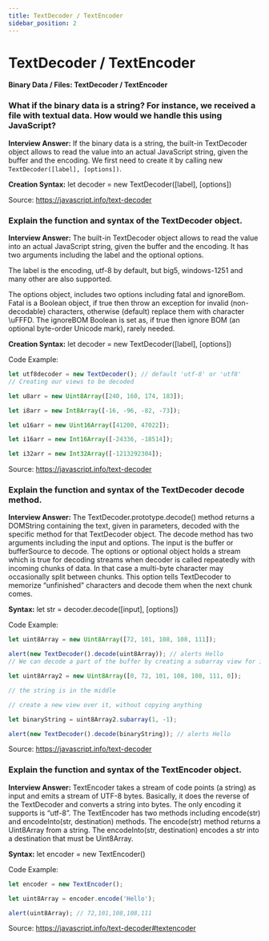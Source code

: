 ```yaml
---
title: TextDecoder / TextEncoder
sidebar_position: 2
---
```


# TextDecoder / TextEncoder

**Binary Data / Files: TextDecoder / TextEncoder**

<head>
  <title>TextDecoder / TextEncoder - JavaScript Interview Questions & Answers</title>
  <meta charSet="utf-8" />
</head>

### What if the binary data is a string? For instance, we received a file with textual data. How would we handle this using JavaScript?

**Interview Answer:** If the binary data is a string, the built-in TextDecoder object allows to read the value into an actual JavaScript string, given the buffer and the encoding. We first need to create it by calling new `TextDecoder([label], [options])`.

**Creation Syntax:** let decoder = new TextDecoder([label], [options])

Source: <https://javascript.info/text-decoder>

### Explain the function and syntax of the TextDecoder object.

**Interview Answer:** The built-in TextDecoder object allows to read the value into an actual JavaScript string, given the buffer and the encoding. It has two arguments including the label and the optional options.

The label is the encoding, utf-8 by default, but big5, windows-1251 and many other are also supported.

The options object, includes two options including fatal and ignoreBom. Fatal is a Boolean object, if true then throw an exception for invalid (non-decodable) characters, otherwise (default) replace them with character \uFFFD. The ignoreBOM Boolean is set as, if true then ignore BOM (an optional byte-order Unicode mark), rarely needed.

**Creation Syntax:** let decoder = new TextDecoder([label], [options])

Code Example:

```js
let utf8decoder = new TextDecoder(); // default 'utf-8' or 'utf8'
// Creating our views to be decoded

let u8arr = new Uint8Array([240, 160, 174, 183]);

let i8arr = new Int8Array([-16, -96, -82, -73]);

let u16arr = new Uint16Array([41200, 47022]);

let i16arr = new Int16Array([-24336, -18514]);

let i32arr = new Int32Array([-1213292304]);
```

Source: <https://javascript.info/text-decoder>

### Explain the function and syntax of the TextDecoder decode method.

**Interview Answer:** The TextDecoder.prototype.decode() method returns a DOMString containing the text, given in parameters, decoded with the specific method for that TextDecoder object. The decode method has two arguments including the input and options. The input is the buffer or bufferSource to decode. The options or optional object holds a stream which is true for decoding streams when decoder is called repeatedly with incoming chunks of data. In that case a multi-byte character may occasionally split between chunks. This option tells TextDecoder to memorize “unfinished” characters and decode them when the next chunk comes.

**Syntax:** let str = decoder.decode([input], [options])

Code Example:

```js
let uint8Array = new Uint8Array([72, 101, 108, 108, 111]);

alert(new TextDecoder().decode(uint8Array)); // alerts Hello
// We can decode a part of the buffer by creating a subarray view for it:

let uint8Array2 = new Uint8Array([0, 72, 101, 108, 108, 111, 0]);

// the string is in the middle

// create a new view over it, without copying anything

let binaryString = uint8Array2.subarray(1, -1);

alert(new TextDecoder().decode(binaryString)); // alerts Hello
```

Source: <https://javascript.info/text-decoder>

### Explain the function and syntax of the TextEncoder object.

**Interview Answer:** TextEncoder takes a stream of code points (a string) as input and emits a stream of UTF-8 bytes. Basically, it does the reverse of the TextDecoder and converts a string into bytes. The only encoding it supports is “utf-8”. The TextEncoder has two methods including encode(str) and encodeInto(str, destination) methods. The encode(str) method returns a Uint8Array from a string. The encodeInto(str, destination) encodes a str into a destination that must be Uint8Array.

**Syntax:** let encoder = new TextEncoder()

Code Example:

```js
let encoder = new TextEncoder();

let uint8Array = encoder.encode('Hello');

alert(uint8Array); // 72,101,108,108,111
```

Source: <https://javascript.info/text-decoder#textencoder>
